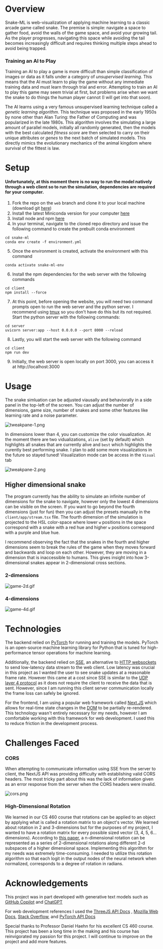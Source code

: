 # Overview
Snake-ML is web-visualization of applying machine learning to a classic arcade game called snake. The premise is simple: navigate a space to gather food, avoid the walls of the game space, and avoid your growing tail. As the player progresses, navigating this space while avoiding the tail becomes increasingly difficult and requires thinking multiple steps ahead to avoid being trapped.
### Training an AI to Play
Training an AI to play a game is more difficult than simple classification of images or data as it falls under a category of *unsupervised learning*. This means that the AI must learn to play the game without any immediate training data and must learn through trial and error. Attempting to train an AI to play this game may seem trivial at first, but problems arise when we want the snake to do things the human player cannot (I will get into that soon).

The AI learns using a very famous unsupervised learning technique called a *genetic learning algorithm*. This technique was proposed in the early 1950s by none other than Alan Turing: the Father of Computing and was popularized in the late 1980s. This algorithm involves the simulating a large amount of parallel models, initially all randomly generated, then the models with the best calculated *fitness score* are then selected to carry on their unique attributes or *genes* to the next batch of simulated models. This directly mimics the evolutionary mechanics of the animal kingdom where survival of the fittest is law.

# Setup
#### Unfortunately, at this moment there is no way to run the model natively through a web client so to run the simulation, dependencies are required for your computer.

1) Fork the repo on the `web` branch and clone it to your local machine (download git [here](https://git-scm.com/downloads))
2) Install the latest Miniconda version for your computer [here](https://docs.anaconda.com/miniconda/install/)
3) Install node and npm [here](https://nodejs.org/en/download/package-manager)
4) In your terminal, navigate to the cloned repo directory and issue the following command to create the prebuilt conda environment
```
cd snake-ml
conda env create -f environment.yml
```
5) Once the environment is created, activate the environment with this command
```
conda activate snake-ml-env
```
6) Install the npm dependencies for the web server with the following commands
```
cd client
npm install --force
```
7) At this point, before opening the website, you will need two command prompts open to run the web server and the python server. I recommend using [tmux](https://github.com/tmux/tmux/wiki) so you don't have do this but its not required. Start the python server with the following commands:
```
cd server
uvicorn server:app --host 0.0.0.0 --port 8000 --reload
```
8) Lastly, you will start the web server with the following command
```
cd client
npm run dev
```
9) Initially, the web server is open locally on port 3000, you can access it at http://localhost:3000

# Usage
The snake simluation can be adjusted viausally and behaviorally in a side panel in the top-left of the screen. You can adjust the number of dimensions, game size, number of snakes and some other features like learning rate and a noise parameter.

![tweakpane-1.png](https://github.com/gg-blake/snake-ml/blob/web/tweakpane-1.png?raw=True)

In dimensions lower than 4, you can customize the color visualization. At the moment there are two vidualizations, `alive` (set by default) which highlights all snakes that are currently alive and `best` which highlights the curently best performing snake. I plan to add some more visualizations in the future so stayed tuned! Visualization mode can be access in the `Visual` tab

![tweakpane-2.png](https://github.com/gg-blake/snake-ml/blob/web/tweakpane-2.png?raw=True)

## Higher dimensional snake
The program currently has the ability to simulate an infinite number of dimensions for the snake to navigate, however only the lowest 4 dimensions can be visible on the screen. If you want to go beyond the fourth dimensions (just for fun) then you can adjust the presets manually in the `client/app/stream.tsx` file. The fourth dimension of the simulation is projected to the HSL color-space where lower `w` positions in the space correspond with a snake with a red hue and higher `w` positions correspond with a purple and blue hue.

I recommend observing the fact that the snakes in the fourth and higher dimensions seem to break the rules of the game when they moves forward and backwards and loop on each other. However, they are moving in a dimension that is inaccessible to humans. This gives insight into how 3-dimensional snakes appear in 2-dimensional cross sections. 
### 2-dimensions

![game-2d.gif](https://github.com/gg-blake/snake-ml/blob/web/game-2d.gif?raw=True)

### 4-dimensions

![game-4d.gif](https://github.com/gg-blake/snake-ml/blob/web/game-4d.gif?raw=True)

# Technologies
The backend relied on [PyTorch](https://pytorch.org/) for running and training the models. PyTorch is an open-source machine learning library for Python that is tuned for high-performance tensor operations for machine learning.

Additionally, the backend relied on [SSE](https://en.wikipedia.org/wiki/Server-sent_events), an alternative to [HTTP websockets](https://en.wikipedia.org/wiki/WebSocket) to send low-latency data stream to the web client. Low latency was crucial in this project as I wanted the user to see snake updates at a reasonable frame rate. However this came at a cost since SSE is similar to the [UDP layer 4 protocol](https://en.wikipedia.org/wiki/User_Datagram_Protocol) as it does not require the client to receive the data that is sent. However, since I am running this client server communication locally the frame loss can safely be ignored.

For the frontend, I am using a popular web framework called [Next.JS](https://nextjs.org/) which allows for real-time state changes in the [DOM](https://developer.mozilla.org/en-US/docs/Web/API/Document_Object_Model) to be partially re-rendered. This technology wasn't entirely necessary for my needs, however I am comfortable working with this framework for web development. I used this to reduce friction in the development process.
# Challenges Faced
### CORS
When attempting to communicate information using SSE from the server to client, the NextJS API was providing difficulty with establishing valid CORS headers. The most tricky part about this was the lack of information given as an error response from the server when the CORS headers were invalid.

![cors.png](https://github.com/gg-blake/snake-ml/blob/web/cors.png?raw=True)

### High-Dimensional Rotation
We learned in our CS 460 course that rotations can be applied to an object by applying what is called a rotation matrix to an object's vector. We learned about rotation in 2 and 3-dimensions but for the purposes of my project, I wanted to have a rotation matrix for every possible sized vector (3, 4, 5, 6... dimensions). According to [this paper](https://naos-be.zcu.cz/server/api/core/bitstreams/c155d250-c732-4256-a9cf-33cd61f0015f/content), a n-dimensional rotation can be represented as a series of 2-dimensional rotations along different 2-d subspaces of a higher dimensional space. Implementing this algorithm for my needs was extremely time-consuming. I needed to utilize this rotation algorithm so that each logit in the output nodes of the neural network when normalized, corresponds to a degree of rotation in radians.

# Acknowledgements
This project was in part developed with generative text models such as [GitHub Copilot](https://github.com/features/copilot) and [ChatGPT](https://chatgpt.com/)

For web development references I used the [ThreeJS API Docs](https://threejs.org/docs/) , [Mozilla Web Docs](https://developer.mozilla.org/en-US/), [Stack Overflow](https://stackoverflow.com/), and [PyTorch API Docs](https://pytorch.org/docs/stable/index.html)

Special thanks to Professor Daniel Haehn for his excellent CS 460 course. This project has been a long time in the making and his course has reinvigorated my passion for this project. I will continue to improve on the project and add more features.
